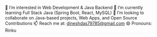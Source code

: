 👀 I’m interested in Web Development & Java Backend
🌱 I’m currently learning Full Stack Java (Spring Boot, React, MySQL)
💞️ I’m looking to collaborate on Java-based projects, Web Apps, and Open Source Contributions
📫 Reach me at: dineshdas79785@gmail.com
😄 Pronouns: Rinku

